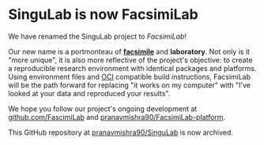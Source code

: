 # SinguLab is now FacsimiLab

We have renamed the SinguLab project to *FacsimiLab*!

Our new name is a portmonteau of [**facsimile**](https://www.merriam-webster.com/dictionary/facsimile) and **laboratory**. Not only is it "more unique", it is also more reflective of the project's objective: to create a reproducible research environment with identical packages and platforms.  Using environment files and [OCI](https://opencontainers.org/) compatible build instructions, FacsimiLab will be the path forward for replacing "it works on my computer" with "I've looked at your data and reproduced your results".

We hope you follow our project's ongoing development at [github.com/FascimiLab](https://github.com/FacsimiLab) and [pranavmishra90/FacsimiLab-platform](https://github.com/pranavmishra90/FacsimiLab-platform).

This GitHub repository at [pranavmishra90/SinguLab](https://github.com/pranavmishra90/SinguLab) is now archived.